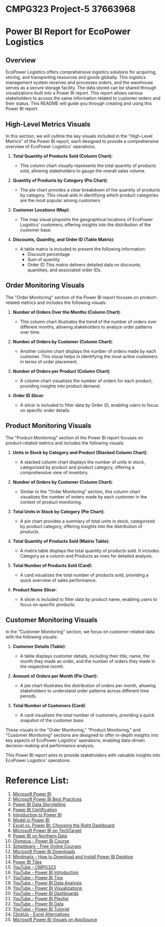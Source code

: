 # CMPG323 Project-5 37663968

# Power BI Report for EcoPower Logistics

## Overview

EcoPower Logistics offers comprehensive logistics solutions for acquiring, storing, and transporting resources and goods globally. This logistics management system receives and processes orders, and the warehouse serves as a secure storage facility. The data stored can be shared through visualizations built into a Power BI report. This report allows various stakeholders to access the same information related to customer orders and their status. This README will guide you through creating and using this Power BI report.

## High-Level Metrics Visuals

In this section, we will outline the key visuals included in the "High-Level Metrics" of the Power BI report, each designed to provide a comprehensive overview of EcoPower Logistics' operations.

1. **Total Quantity of Products Sold (Column Chart)**:
   - This column chart visually represents the total quantity of products sold, allowing stakeholders to gauge the overall sales volume.

2. **Quantity of Products by Category (Pie Chart)**:
   - The pie chart provides a clear breakdown of the quantity of products by category. This visual aids in identifying which product categories are the most popular among customers.

3. **Customer Locations (Map)**:
   - The map visual pinpoints the geographical locations of EcoPower Logistics' customers, offering insights into the distribution of the customer base.

4. **Discounts, Quantity, and Order ID (Table Matrix)**:
   - A table matrix is included to present the following information:
     - Discount percentage
     - Sum of quantity
     - Order ID
   This matrix delivers detailed data on discounts, quantities, and associated order IDs.

## Order Monitoring Visuals

The "Order Monitoring" section of the Power BI report focuses on product-related metrics and includes the following visuals:

1. **Number of Orders Over the Months (Column Chart)**:
   - This column chart illustrates the trend of the number of orders over different months, allowing stakeholders to analyze order patterns over time.

2. **Number of Orders by Customer (Column Chart)**:
   - Another column chart displays the number of orders made by each customer. This visual helps in identifying the most active customers in terms of order placement.

3. **Number of Orders per Product (Column Chart)**:
   - A column chart visualizes the number of orders for each product, providing insights into product demand.

4. **Order ID Slicer**:
   - A slicer is included to filter data by Order ID, enabling users to focus on specific order details.

## Product Monitoring Visuals

The "Product Monitoring" section of the Power BI report focuses on product-related metrics and includes the following visuals:

1. **Units in Stock by Category and Product (Stacked Column Chart)**:
   - A stacked column chart displays the number of units in stock, categorized by product and product category, offering a comprehensive view of inventory.

2. **Number of Orders by Customer (Column Chart)**:
   - Similar to the "Order Monitoring" section, this column chart visualizes the number of orders made by each customer in the context of product monitoring.

3. **Total Units in Stock by Category (Pie Chart)**:
   - A pie chart provides a summary of total units in stock, categorized by product category, offering insights into the distribution of products.

4. **Total Quantity of Products Sold (Matrix Table)**:
   - A matrix table displays the total quantity of products sold. It includes Category as a column and Products as rows for detailed analysis.

5. **Total Number of Products Sold (Card)**:
   - A card visualizes the total number of products sold, providing a quick overview of sales performance.

6. **Product Name Slicer**:
   - A slicer is included to filter data by product name, enabling users to focus on specific products.

## Customer Monitoring Visuals

In the "Customer Monitoring" section, we focus on customer-related data with the following visuals:

1. **Customer Details (Table)**:
   - A table displays customer details, including their title, name, the month they made an order, and the number of orders they made in the respective month.

2. **Amount of Orders per Month (Pie Chart)**:
   - A pie chart illustrates the distribution of orders per month, allowing stakeholders to understand order patterns across different time periods.

3. **Total Number of Customers (Card)**:
   - A card visualizes the total number of customers, providing a quick snapshot of the customer base.

These visuals in the "Order Monitoring," "Product Monitoring," and "Customer Monitoring" sections are designed to offer in-depth insights into key aspects of EcoPower Logistics' operations, enabling data-driven decision-making and performance analysis.


This Power BI report aims to provide stakeholders with valuable insights into EcoPower Logistics' operations.

# Reference List:

1. [Microsoft Power BI](https://powerbi.microsoft.com/en-us/desktop/)
2. [Microsoft Power BI Best Practices](https://spreadsheeto.com/power-bi-best-practices/#:~:text=1%20Put%20first%20things%20first.%20This%20one%20is,with%20numeric%20data%2C%20use%20integers%20instead%20of%20strings.)
3. [Power BI Data Storytelling](https://powerbi.microsoft.com/en-us/data-storytelling/)
4. [Power BI Certification](https://learn.microsoft.com/en-us/credentials/certifications/power-bi-data-analyst-associate/)
5. [Introduction to Power BI](https://docs.microsoft.com/en-us/learn/modules/introduction-power-bi/)
6. [Model in Power BI](https://docs.microsoft.com/en-us/learn/paths/model-power-bi/)
7. [Excel vs. Power BI: Choosing the Right Dashboard](https://www.linkedin.com/pulse/excel-vs-power-bi-choosing-right-dashboard-your-business-zubair/)
8. [Microsoft Power BI on TechTarget](https://www.techtarget.com/searchcontentmanagement/definition/Microsoft-Power-BI)
9. [Power BI on Northern Data](https://www.northerndata.co.za/mircorsoft-power-bi-experts?gclid=CjwKCAjw-eKpBhAbEiwAqFL0mueXhYn4sxnHbznQ4LKMnRNkUkAq5M2yeNUsVpwLkbeHBkGHdDC-5BoCmOsQAvD_BwE)
10. [Olympus - Power BI Course](https://olympus.mygreatlearning.com/courses/14374)
11. [Simplilearn - Free Online Courses](https://www.simplilearn.com/skillup-free-online-courses)
12. [Microsoft Power BI Downloads](https://www.microsoft.com/en-us/download/details.aspx?id=58494)
13. [Mindmajix - How to Download and Install Power BI Desktop](https://mindmajix.com/how-to-download-and-install-power-bi-desktop)
14. [Power BI Tiles](https://powerbitiles.com/PowerBIRobots/)
15. [YouTube - CMPG323](https://www.youtube.com/@CMPG323)
16. [YouTube - Power BI Introduction](https://www.youtube.com/watch?v=HrPipzMA5gk)
17. [YouTube - Power BI Tips](https://www.youtube.com/watch?v=gv58fGGgRQs)
18. [YouTube - Power BI Data Analysis](https://www.youtube.com/watch?v=TmhQCQr_DCA)
19. [YouTube - Power BI Visualizations](https://www.youtube.com/watch?v=yKTSLffVGbk)
20. [YouTube - Power BI Dashboards](https://www.youtube.com/watch?v=z_F-j3PVRA8)
21. [YouTube - Power BI Playlist](https://www.youtube.com/watch?v=-_DJPRrFQXI&list=PLEiEAq2VkUUKkxDwsS24zFU9kYwma3kdV)
22. [YouTube - Power BI Data](https://www.youtube.com/watch?v=5fzelSbdp20&list=PLEiEAq2VkUUKkxDwsS24zFU9kYwma3kdV&index=5)
23. [YouTube - Power BI Tutorial](https://www.youtube.com/watch?v=TBVss5711QM&list=PLEiEAq2VkUUKkxDwsS24zFU9kYwma3kdV&index=8)
24. [ClickUp - Excel Alternatives](https://clickup.com/blog/excel-alternatives/#:~:text=Apache%20OpenOffice%20Calc&text=Apache%20OpenOffice%20Calc%20is%20one,analysis%20tool%20for%20number%20crunchers.)
25. [Microsoft Power BI Visuals on AppSource](https://appsource.microsoft.com/en-us/marketplace/apps?product=power-bi-visuals)
